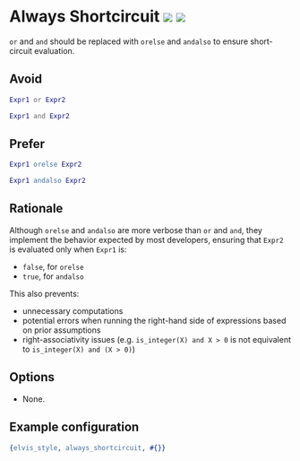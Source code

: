 # Always Shortcircuit [![](https://img.shields.io/badge/since-1.5.0-blue)](https://github.com/inaka/elvis_core/releases/tag/1.5.0) ![](https://img.shields.io/badge/BEAM-yes-orange)

`or` and `and` should be replaced with `orelse` and `andalso` to ensure short-circuit evaluation.

## Avoid

```erlang
Expr1 or Expr2

Expr1 and Expr2
```

## Prefer

```erlang
Expr1 orelse Expr2

Expr1 andalso Expr2
```

## Rationale

Although `orelse` and `andalso` are more verbose than `or` and `and`, they implement the behavior
expected by most developers, ensuring that `Expr2` is evaluated only when `Expr1` is:

- `false`, for `orelse`
- `true`, for `andalso`

This also prevents:

- unnecessary computations
- potential errors when running the right-hand side of expressions based on prior assumptions
- right-associativity issues (e.g. `is_integer(X) and X > 0` is not equivalent to
`is_integer(X) and (X > 0)`)

## Options

- None.

## Example configuration

```erlang
{elvis_style, always_shortcircuit, #{}}
```
